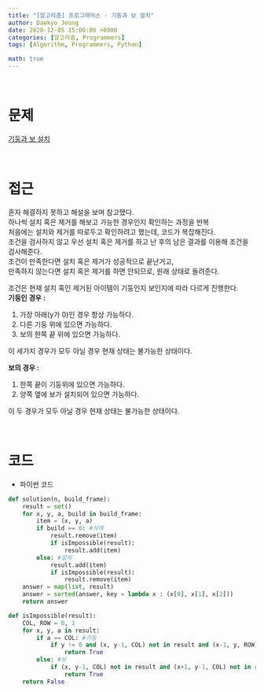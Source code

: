 ```yaml
---
title: "[알고리즘] 프로그래머스 - 기둥과 보 설치"
author: Daekyo Jeong
date: 2020-12-05 15:00:00 +0900
categories: [알고리즘, Programmers]
tags: [Algorithm, Programmers, Python]

math: true
---
```


<br/>

# **문제**


[기둥과 보 설치](https://programmers.co.kr/learn/courses/30/lessons/60061)

<br/>

# **접근**

혼자 해결하지 못하고 해설을 보며 참고했다.   
하나씩 설치 혹은 제거를 해보고 가능한 경우인지 확인하는 과정을 반복   
처음에는 설치와 제거를 따로두고 확인하려고 했는데, 코드가 복잡해진다.   
조건을 검사하지 않고 우선 설치 혹은 제거를 하고 난 후의 남은 결과를 이용해 조건을 검사해준다.   
조건이 만족한다면 설치 혹은 제거가 성공적으로 끝난거고,   
만족하지 않는다면 설치 혹은 제거를 하면 안되므로, 원래 상태로 돌려준다.   

조건은 현재 설치 혹인 제거된 아이템이 기둥인지 보인지에 따라 다르게 진행한다.   
**기둥인 경우 :**   
1. 가장 아래(y가 0)인 경우 항상 가능하다.   
2. 다른 기둥 위에 있으면 가능하다.   
3. 보의 한쪽 끝 위에 있으면 가능하다.  

이 세가지 경우가 모두 아닐 경우 현재 상태는 불가능한 상태이다.   

**보의 경우 :**   
1. 한쪽 끝이 기둥위에 있으면 가능하다.   
2. 양쪽 옆에 보가 설치되어 있으면 가능하다.   

이 두 경우가 모두 아닐 경우 현재 상태는 불가능한 상태이다.   


<br/>

# **코드**

- 파이썬 코드   

```py
def solution(n, build_frame):
    result = set()
    for x, y, a, build in build_frame:
        item = (x, y, a)
        if build == 0: #삭제
            result.remove(item)
            if isImpossible(result):
                result.add(item)
        else: #설치
            result.add(item)
            if isImpossible(result):
                result.remove(item)
    answer = map(list, result)
    answer = sorted(answer, key = lambda x : (x[0], x[1], x[2]))
    return answer

def isImpossible(result):
    COL, ROW = 0, 1
    for x, y, a in result:
        if a == COL: #기둥
            if y != 0 and (x, y-1, COL) not in result and (x-1, y, ROW) not in result and (x,y,ROW) not in result:
                return True
        else: #보
            if (x, y-1, COL) not in result and (x+1, y-1, COL) not in result and not ((x+1, y, ROW) in result and (x-1, y, ROW) in result):
                return True
    return False
```

<br/>
